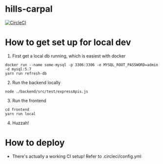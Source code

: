 # hills-carpal

[![CircleCI](https://circleci.com/gh/RHoKAustralia/hills-carpal.svg?style=svg)](https://circleci.com/gh/RHoKAustralia/hills-carpal)

# How to get set up for local dev
1. First get a local db running, which is easiest with docker
```
docker run --name some-mysql -p 3306:3306 -e MYSQL_ROOT_PASSWORD=admin -d mysql:5.7
yarn run refresh-db
```

2. Run the backend locally
```
node ./backend/src/test/expressApis.js
```

3. Run the frontend
```
cd frontend
yarn run local
```

4. Huzzah!

# How to deploy
- There's actually a working CI setup! Refer to .circleci/config.yml



